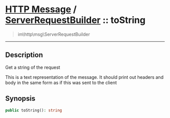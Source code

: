 # [HTTP Message](http.md) / [ServerRequestBuilder](http-ServerRequestBuilder.md) :: toString
 > im\http\msg\ServerRequestBuilder
____

## Description
Get a string of the request

This is a text representation of the message.
It should print out headers and body in the same
form as if this was sent to the client

## Synopsis
```php
public toString(): string
```
